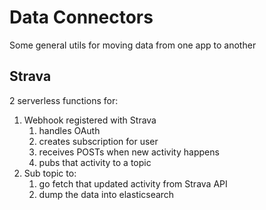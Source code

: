 # Data Connectors
Some general utils for moving data from one app to another

## Strava
2 serverless functions for:
1) Webhook registered with Strava
   1) handles OAuth
   2) creates subscription for user
   3) receives POSTs when new activity happens
   4) pubs that activity to a topic
2) Sub topic to:
   1) go fetch that updated activity from Strava API
   2) dump the data into elasticsearch

